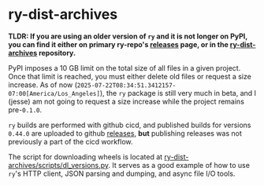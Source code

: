 # ry-dist-archives

**TLDR: If you are using an older version of `ry` and it is not longer on PyPI,
you can find it either on primary ry-repo's
[releases](https://github.com/jessekrubin/ry/releases) page, or in the
[ry-dist-archives](https://github.com/jessekrubin/ry-dist-archives)
repository.**

PyPI imposes a 10 GB limit on the total size of all files in a given project.
Once that limit is reached, you must either delete old files or request a size
increase. As of now (`2025-07-22T08:34:51.3412157-07:00[America/Los_Angeles]`),
the `ry` package is still very much in beta, and I (jesse) am not going to
request a size increase while the project remains pre-`0.1.0`.

`ry` builds are performed with github cicd, and published builds for versions
`0.44.0` are uploaded to github
[releases](https://github.com/jessekrubin/ry/releases), **but** publishing
releases was not previously a part of the cicd workflow.

The script for downloading wheels is located at
[ry-dist-archives/scripts/dl_versions.py](https://github.com/jessekrubin/ry-dist-archives/blob/main/scripts/dl_versions.py).
It serves as a good example of how to use `ry`'s HTTP client, JSON parsing and
dumping, and async file I/O tools.
